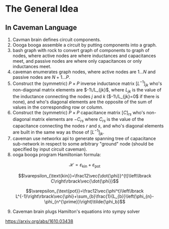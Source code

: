 # The General Idea
## In Caveman Language
1. Cavman brain defines circuit components.
2. Oooga booga assemble a circuit by putting components into a graph.
3. bash graph with rock to convert graph of components to graph of nodes, where
active nodes are where inductances and capacitances meet, and passive nodes are
where only capacitances or only inductances meet.
4. caveman enumerates graph nodes, where active nodes are 
$1\ldots N$ and passive nodes are $N+1\ldots P$.
5. Construct the (symmetric) $P\times P$ inverse inductance matrix $\left\lbrack L^{-1}\right\rbrack_{jk}$
who's non-diagonal matrix elements are $-1\/L_{jk}$, where $L_{jk}$ is the value of
the inductance connecting the nodes $j$ and $k$ ($-1\/L_{jk}=0$ if there is none), and who's
diagonal elements are the opposite of the sum of values in the corresponding row or column.
6. Construct the (symmetric) $P\times P$ capacitance matrix $\left\lbrack C\right\rbrack_{rs}$
who's non-diagonal matrix elements are $-C_{rs}$ where $C_{rs}$ is the value of
the capacitance connecting the nodes $r$ and $s$, and who's diagonal elements are
built in the same way as those of $\left\lbrack L^{-1}\right\rbrack_{jk}$.
7. caveman use networkx api to generate spanning tree of capacitance sub-network
in respect to some arbitrary "ground" node (should be specified by input circuit caveman).
8. ooga booga program Hamiltonian formula:

$$\mathcal{H}=\varepsilon_{\text{kin}}+\varepsilon_{\text{pot}}$$

$$\varepsilon_{\text{kin}}=\frac12\vec{\dot{\phi}}^{t}\left\lbrack C\right\rbrack\vec{\dot{\phi}}$$

$$\varepsilon_{\text{pot}}=\frac12\vec{\phi^t}\left\lbrack L^{-1}\right\rbrack\vec{\phi}+\sum_{b}\frac{1}{L_{b}}\left(\phi_{n}-\phi_{n^{\prime}}\right)\tilde{\phi_b}$$

9. Caveman brain plugs Hamilton's equations into sympy solver

https://arxiv.org/abs/1610.03438
